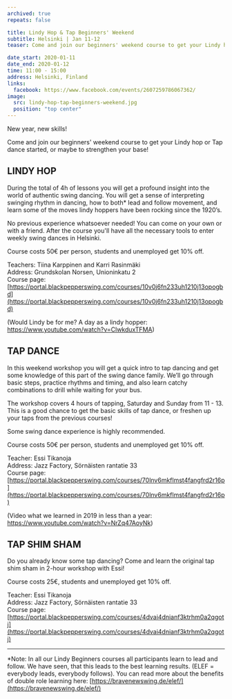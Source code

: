 ```yaml
---
archived: true
repeats: false

title: Lindy Hop & Tap Beginners' Weekend
subtitle: Helsinki | Jan 11-12
teaser: Come and join our beginners' weekend course to get your Lindy hop or Tap dance started, or maybe to strengthen your base! 

date_start: 2020-01-11
date_end: 2020-01-12
time: 11:00 - 15:00
address: Helsinki, Finland
links:
  facebook: https://www.facebook.com/events/2607259786067362/
image:
  src: lindy-hop-tap-beginners-weekend.jpg
  position: "top center"
---
```


New year, new skills!

Come and join our beginners' weekend course to get your Lindy hop or Tap dance started, or maybe to strengthen your base! 


## LINDY HOP

During the total of 4h of lessons you will get a profound insight into the world of authentic swing dancing. You will get a sense of interpreting swinging rhythm in dancing, how to both\* lead and follow movement, and learn some of the moves lindy hoppers have been rocking since the 1920’s.

No previous experience whatsoever needed! You can come on your own or with a friend. After the course you'll have all the necessary tools to enter weekly swing dances in Helsinki.

Course costs 50€ per person, students and unemployed get 10% off.

Teachers: Tiina Karppinen and Karri Rasinmäki  
Address: Grundskolan Norsen, Unioninkatu 2  
Course page: [https://portal.blackpepperswing.com/courses/10v0j6fn233uh1210j13opogbd](https://portal.blackpepperswing.com/courses/10v0j6fn233uh1210j13opogbd)  

(Would Lindy be for me? A day as a lindy hopper: https://www.youtube.com/watch?v=ClwkduxTFMA)


## TAP DANCE

In this weekend workshop you will get a quick intro to tap dancing and get some knowledge of this part of the swing dance family. We’ll go through basic steps, practice rhythms and timing, and also learn catchy combinations to drill while waiting for your bus.

The workshop covers 4 hours of tapping, Saturday and Sunday from 11 - 13. This is a good chance to get the basic skills of tap dance, or freshen up your taps from the previous courses!

Some swing dance experience is highly recommended.

Course costs 50€ per person, students and unemployed get 10% off.

Teacher: Essi Tikanoja  
Address: Jazz Factory, Sörnäisten rantatie 33  
Course page: [https://portal.blackpepperswing.com/courses/70lnv6mkflmst4fangfrd2r16p](https://portal.blackpepperswing.com/courses/70lnv6mkflmst4fangfrd2r16p)  

(Video what we learned in 2019 in less than a year: https://www.youtube.com/watch?v=NrZq47AoyNk)


## TAP SHIM SHAM

Do you already know some tap dancing? Come and learn the original tap shim sham in 2-hour workshop with Essi!

Course costs 25€, students and unemployed get 10% off.

Teacher: Essi Tikanoja  
Address: Jazz Factory, Sörnäisten rantatie 33  
Course page: [https://portal.blackpepperswing.com/courses/4dvai4dnianf3ktrhm0a2qgotj](https://portal.blackpepperswing.com/courses/4dvai4dnianf3ktrhm0a2qgotj)  

---


*Note: In all our Lindy Beginners courses all participants learn to lead and follow. We have seen, that this leads to the best learning results. (ELEF = everybody leads, everybody follows). You can read more about the benefits of double role learning here: [https://bravenewswing.de/elef/](https://bravenewswing.de/elef/)
